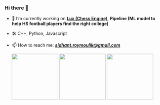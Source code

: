 ### Hi there 👋

- 🔭 I’m currently working on **[Lux (Chess Engine)](https://github.com/Sidhant-Roymoulik/Lux)**, **Pipeline (ML model to help HS football players find the right college)**

- 🛠️ C++, Python, Javascript

- 📫 How to reach me: ***sidhant.roymoulik@gmail.com***

<p align="center">
  <img style="height: 150px" src="https://github-readme-stats.vercel.app/api?username=Sidhant-Roymoulik&theme=bear&hide_border=true&include_all_commits=false&count_private=false" />
  <img style="height: 150px" src="https://github-readme-streak-stats.herokuapp.com/?user=Sidhant-Roymoulik&theme=bear&hide_border=true" />
  <img style="height: 150px" src="https://github-readme-stats.vercel.app/api/top-langs/?username=Sidhant-Roymoulik&theme=bear&hide_border=true&hide=CMake,Makefile&layout=compact&langs_count=6" />
</p>

<!--
**Sidhant-Roymoulik/Sidhant-Roymoulik** is a ✨ _special_ ✨ repository because its `README.md` (this file) appears on your GitHub profile.

Here are some ideas to get you started:

- 🔭 I’m currently working on ...
- 🌱 I’m currently learning ...
- 👯 I’m looking to collaborate on ...
- 🤔 I’m looking for help with ...
- 💬 Ask me about ...
- 📫 How to reach me: ...
- 😄 Pronouns: ...
- ⚡ Fun fact: ...
-->
